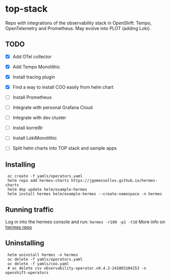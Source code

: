 # top-stack
Repo with integrations of the observability stack in OpenShift: Tempo, OpenTelemetry and Prometheus.
May evolve into PLOT (adding Loki).

## TODO
- [x] Add OTel collector
- [x] Add Tempo Monolithic
- [x] Install tracing plugin
- [x] Find a way to install COO easily from helm chart
- [ ] Install Prometheus
- [ ] Integrate with personal Grafana Cloud
- [ ] Integrate with dev cluster
- [ ] Install korrel8r
- [ ] Install LokiMonolithic
- [ ] Split helm charts into TOP stack and sample apps


## Installing

```
 oc create -f yamls/operators.yaml
 helm repo add hermes-charts https://jgomezselles.github.io/hermes-charts
 helm dep update helm/example-hermes
 helm install hermes helm/example-hermes --create-namespace -n hermes
```
## Running traffic

Log in into the hermes console and run:
`hermes -r100 -p1 -t10`
More info on [hermes repo](https://github.com/jgomezselles/hermes)

## Uninstalling
```
 helm uninstall hermes -n hermes
 oc delete -f yamls/operators.yaml
 oc delete -f yamls/coo.yaml
 # oc delete csv observability-operator.v0.4.2-241003104153 -n openshift-operators
```
